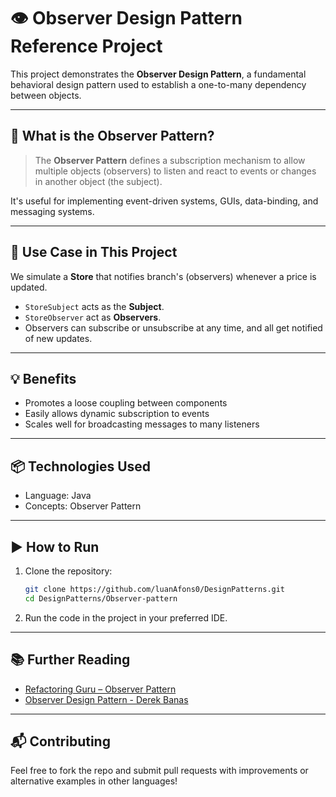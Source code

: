 # 👁️ Observer Design Pattern Reference Project

This project demonstrates the **Observer Design Pattern**, a fundamental behavioral design pattern used to establish a one-to-many dependency between objects.

---

## 🧠 What is the Observer Pattern?

> The **Observer Pattern** defines a subscription mechanism to allow multiple objects (observers) to listen and react to events or changes in another object (the subject).

It's useful for implementing event-driven systems, GUIs, data-binding, and messaging systems.

---

## 🚀 Use Case in This Project

We simulate a **Store** that notifies branch's (observers) whenever a price is updated.

- `StoreSubject` acts as the **Subject**.
- `StoreObserver` act as **Observers**.
- Observers can subscribe or unsubscribe at any time, and all get notified of new updates.

---

## 💡 Benefits

- Promotes a loose coupling between components
- Easily allows dynamic subscription to events
- Scales well for broadcasting messages to many listeners

---

## 📦 Technologies Used

- Language: Java
- Concepts: Observer Pattern

---

## ▶️ How to Run

1. Clone the repository:

   ```bash
   git clone https://github.com/luanAfons0/DesignPatterns.git
   cd DesignPatterns/Observer-pattern
   ```

2. Run the code in the project in your preferred IDE.

---

## 📚 Further Reading

- [Refactoring Guru – Observer Pattern](https://refactoring.guru/design-patterns/observer)
- [Observer Design Pattern - Derek Banas](https://www.youtube.com/watch?v=wiQdrH2YpT4&list=PLF206E906175C7E07&index=4&ab_channel=DerekBanas)

---

## 📬 Contributing

Feel free to fork the repo and submit pull requests with improvements or alternative examples in other languages!

